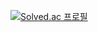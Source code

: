 [![Solved.ac 프로필](http://mazassumnida.wtf/api/v2/generate_badge?boj=desperate)](https://solved.ac/desperate)
